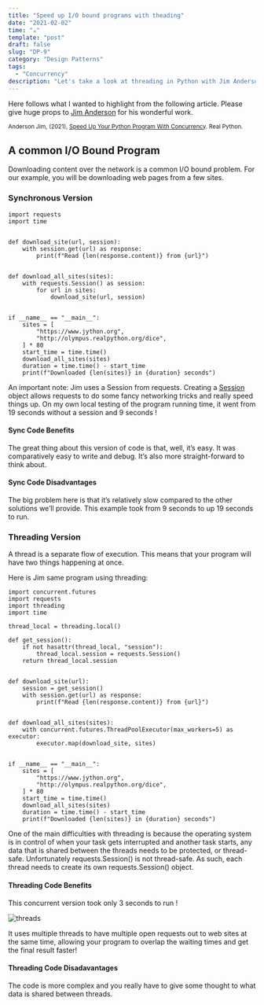 ```yaml
---
title: "Speed up I/O bound programs with theading"
date: "2021-02-02"
time: "☕️"
template: "post"
draft: false
slug: "DP-9"
category: "Design Patterns"
tags:
  - "Concurrency"
description: "Let's take a look at threading in Python with Jim Anderson"
---
```


Here follows what I wanted to highlight from the following article. Please give huge props to [Jim Anderson](https://realpython.com/team/janderson/) for his wonderful work.

<sub>Anderson Jim, (2021), [Speed Up Your Python Program With Concurrency](https://realpython.com/python-concurrency/#when-is-concurrency-useful). Real Python.</sub>

## A common I/O Bound Program

Downloading content over the network is a common I/O bound problem. For our example, you will be downloading web pages from a few sites.

### Synchronous Version

```
import requests
import time


def download_site(url, session):
    with session.get(url) as response:
        print(f"Read {len(response.content)} from {url}")


def download_all_sites(sites):
    with requests.Session() as session:
        for url in sites:
            download_site(url, session)


if __name__ == "__main__":
    sites = [
        "https://www.jython.org",
        "http://olympus.realpython.org/dice",
    ] * 80
    start_time = time.time()
    download_all_sites(sites)
    duration = time.time() - start_time
    print(f"Downloaded {len(sites)} in {duration} seconds")
```

An important note: Jim uses a Session from requests. Creating a [Session](https://2.python-requests.org/en/master/user/advanced/#id1) object allows requests to do some fancy networking tricks and really speed things up. On my own local testing of the program running time, it went from 19 seconds without a session and 9 seconds !

#### Sync Code Benefits

The great thing about this version of code is that, well, it’s easy. It was comparatively easy to write and debug. It’s also more straight-forward to think about.

#### Sync Code Disadvantages

The big problem here is that it’s relatively slow compared to the other solutions we’ll provide. This example took from 9 seconds to up 19 seconds to run.

### Threading Version

A thread is a separate flow of execution. This means that your program will have two things happening at once.

Here is Jim same program using threading:

```
import concurrent.futures
import requests
import threading
import time

thread_local = threading.local()

def get_session():
    if not hasattr(thread_local, "session"):
        thread_local.session = requests.Session()
    return thread_local.session


def download_site(url):
    session = get_session()
    with session.get(url) as response:
        print(f"Read {len(response.content)} from {url}")


def download_all_sites(sites):
    with concurrent.futures.ThreadPoolExecutor(max_workers=5) as executor:
        executor.map(download_site, sites)


if __name__ == "__main__":
    sites = [
        "https://www.jython.org",
        "http://olympus.realpython.org/dice",
    ] * 80
    start_time = time.time()
    download_all_sites(sites)
    duration = time.time() - start_time
    print(f"Downloaded {len(sites)} in {duration} seconds")
```

One of the main difficulties with threading is because the operating system is in control of when your task gets interrupted and another task starts, any data that is shared between the threads needs to be protected, or thread-safe. Unfortunately requests.Session() is not thread-safe. As such, each thread needs to create its own requests.Session() object.

#### Threading Code Benefits

This concurrent version took only 3 seconds to run !

![threads](/media/concurrency/threads.png)

It uses multiple threads to have multiple open requests out to web sites at the same time, allowing your program to overlap the waiting times and get the final result faster!

#### Threading Code Disadavantages

The code is more complex and you really have to give some thought to what data is shared between threads.
